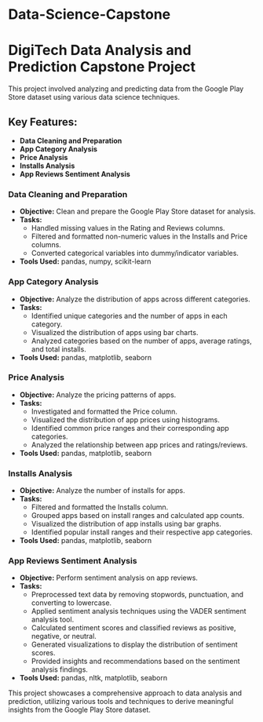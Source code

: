 # Data-Science-Capstone

# DigiTech Data Analysis and Prediction Capstone Project

This project involved analyzing and predicting data from the Google Play Store dataset using various data science techniques.

## Key Features:
- **Data Cleaning and Preparation**
- **App Category Analysis**
- **Price Analysis**
- **Installs Analysis**
- **App Reviews Sentiment Analysis**

### Data Cleaning and Preparation
- **Objective:** Clean and prepare the Google Play Store dataset for analysis.
- **Tasks:**
  - Handled missing values in the Rating and Reviews columns.
  - Filtered and formatted non-numeric values in the Installs and Price columns.
  - Converted categorical variables into dummy/indicator variables.
- **Tools Used:** pandas, numpy, scikit-learn

### App Category Analysis
- **Objective:** Analyze the distribution of apps across different categories.
- **Tasks:**
  - Identified unique categories and the number of apps in each category.
  - Visualized the distribution of apps using bar charts.
  - Analyzed categories based on the number of apps, average ratings, and total installs.
- **Tools Used:** pandas, matplotlib, seaborn

### Price Analysis
- **Objective:** Analyze the pricing patterns of apps.
- **Tasks:**
  - Investigated and formatted the Price column.
  - Visualized the distribution of app prices using histograms.
  - Identified common price ranges and their corresponding app categories.
  - Analyzed the relationship between app prices and ratings/reviews.
- **Tools Used:** pandas, matplotlib, seaborn

### Installs Analysis
- **Objective:** Analyze the number of installs for apps.
- **Tasks:**
  - Filtered and formatted the Installs column.
  - Grouped apps based on install ranges and calculated app counts.
  - Visualized the distribution of app installs using bar graphs.
  - Identified popular install ranges and their respective app categories.
- **Tools Used:** pandas, matplotlib, seaborn

### App Reviews Sentiment Analysis
- **Objective:** Perform sentiment analysis on app reviews.
- **Tasks:**
  - Preprocessed text data by removing stopwords, punctuation, and converting to lowercase.
  - Applied sentiment analysis techniques using the VADER sentiment analysis tool.
  - Calculated sentiment scores and classified reviews as positive, negative, or neutral.
  - Generated visualizations to display the distribution of sentiment scores.
  - Provided insights and recommendations based on the sentiment analysis findings.
- **Tools Used:** pandas, nltk, matplotlib, seaborn

This project showcases a comprehensive approach to data analysis and prediction, utilizing various tools and techniques to derive meaningful insights from the Google Play Store dataset.
